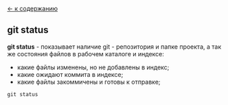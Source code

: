 [<- к содержанию](./readme.md)

## git status

**git status** - показывает наличие git - репозитория и папке проекта, а так же состояния файлов в рабочем каталоге и индексе: 
- какие файлы изменены, но не добавлены в индекс; 
- какие ожидают коммита в индексе;
- какие файлы закоммичены и готовы к отправке;

```bash=
git status
```



